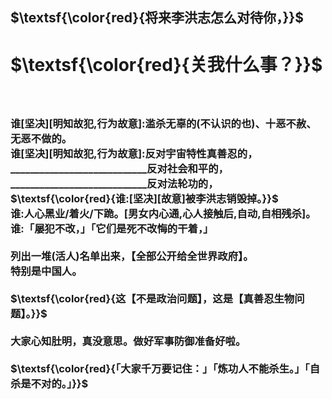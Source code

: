 <h2>
$\textsf{\color{red}{将来李洪志怎么对待你，}}$
</h2>
<h1>
$\textsf{\color{red}{关我什么事？}}$
</h1>
<h3>
<br>
<br>谁[坚决][明知故犯,行为故意]:滥杀无辜的(不认识的也)、十恶不赦、无恶不做的。
<br>谁[坚决][明知故犯,行为故意]:反对宇宙特性真善忍的，
<br>____________________________反对社会和平的，
<br>____________________________反对法轮功的，
<br>$\textsf{\color{red}{谁:[坚决][故意]被李洪志销毁掉。}}$
<br>谁:人心黑业/着火/下跪。[男女内心通,心人接触后,自动,自相残杀]。
<br>谁:「屡犯不改，」「它们是死不改悔的干着，」
<br>
<br>列出一堆(活人)名单出来，【全部公开给全世界政府】。
<br>特别是中国人。
<br>
<br>$\textsf{\color{red}{这【不是政治问题】，这是【真善忍生物问题】。}}$
<br>
<br>大家心知肚明，真没意思。做好军事防御准备好啦。
<br>
<br>$\textsf{\color{red}{「大家千万要记住：」「炼功人不能杀生。」「自杀是不对的。」}}$
</h3>
